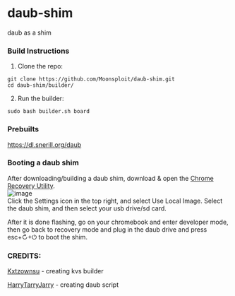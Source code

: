 # daub-shim
daub as a shim
### Build Instructions
1) Clone the repo: <br />
```
git clone https://github.com/Moonsploit/daub-shim.git
cd daub-shim/builder/
```

2) Run the builder: <br />
```
sudo bash builder.sh board
```

### Prebuilts
https://dl.snerill.org/daub

### Booting a daub shim
After downloading/building a daub shim, download & open the [Chrome Recovery Utility](https://chromewebstore.google.com/detail/chromebook-recovery-utili/pocpnlppkickgojjlmhdmidojbmbodfm?pli=1). <br />
![image](https://kxtz.dev/reco-util.png)
<br />
Click the Settings icon in the top right, and select Use Local Image. Select the daub shim, and then select your usb drive/sd card.

After it is done flashing, go on your chromebook and enter developer mode, then go back to recovery mode and plug in the daub drive and press esc+↻+⏻ to boot the shim.

### CREDITS:
[Kxtzownsu](https://github.com/kxtzownsu) - creating kvs builder

[HarryTarryJarry](https://github.com/HarryTarryJarry) - creating daub script
